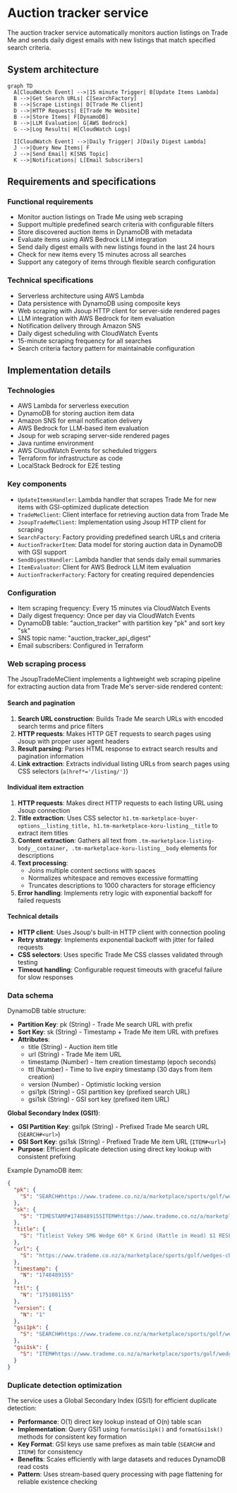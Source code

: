 # Auction tracker service

The auction tracker service automatically monitors auction listings on Trade Me and sends daily digest emails with new listings that match specified search criteria.

## System architecture

```mermaid
graph TD
  A[CloudWatch Event] -->|15 minute Trigger| B[Update Items Lambda]
  B -->|Get Search URLs| C[SearchFactory]
  B -->|Scrape Listings| D[Trade Me Client]
  D -->|HTTP Requests| E[Trade Me Website]
  B -->|Store Items| F[DynamoDB]
  B -->|LLM Evaluation| G[AWS Bedrock]
  G -->|Log Results| H[CloudWatch Logs]

  I[CloudWatch Event] -->|Daily Trigger| J[Daily Digest Lambda]
  J -->|Query New Items| F
  J -->|Send Email| K[SNS Topic]
  K -->|Notifications| L[Email Subscribers]
```

## Requirements and specifications

### Functional requirements

- Monitor auction listings on Trade Me using web scraping
- Support multiple predefined search criteria with configurable filters
- Store discovered auction items in DynamoDB with metadata
- Evaluate items using AWS Bedrock LLM integration
- Send daily digest emails with new listings found in the last 24 hours
- Check for new items every 15 minutes across all searches
- Support any category of items through flexible search configuration

### Technical specifications

- Serverless architecture using AWS Lambda
- Data persistence with DynamoDB using composite keys
- Web scraping with Jsoup HTTP client for server-side rendered pages
- LLM integration with AWS Bedrock for item evaluation
- Notification delivery through Amazon SNS
- Daily digest scheduling with CloudWatch Events
- 15-minute scraping frequency for all searches
- Search criteria factory pattern for maintainable configuration

## Implementation details

### Technologies

- AWS Lambda for serverless execution
- DynamoDB for storing auction item data
- Amazon SNS for email notification delivery
- AWS Bedrock for LLM-based item evaluation
- Jsoup for web scraping server-side rendered pages
- Java runtime environment
- AWS CloudWatch Events for scheduled triggers
- Terraform for infrastructure as code
- LocalStack Bedrock for E2E testing

### Key components

- `UpdateItemsHandler`: Lambda handler that scrapes Trade Me for new items with GSI-optimized duplicate detection
- `TradeMeClient`: Client interface for retrieving auction data from Trade Me
- `JsoupTradeMeClient`: Implementation using Jsoup HTTP client for scraping
- `SearchFactory`: Factory providing predefined search URLs and criteria
- `AuctionTrackerItem`: Data model for storing auction data in DynamoDB with GSI support
- `SendDigestHandler`: Lambda handler that sends daily email summaries
- `ItemEvaluator`: Client for AWS Bedrock LLM item evaluation
- `AuctionTrackerFactory`: Factory for creating required dependencies

### Configuration

- Item scraping frequency: Every 15 minutes via CloudWatch Events
- Daily digest frequency: Once per day via CloudWatch Events
- DynamoDB table: "auction_tracker" with partition key "pk" and sort key "sk"
- SNS topic name: "auction_tracker_api_digest"
- Email subscribers: Configured in Terraform

### Web scraping process

The JsoupTradeMeClient implements a lightweight web scraping pipeline for extracting auction data from Trade Me's server-side rendered content:

#### Search and pagination

1. **Search URL construction**: Builds Trade Me search URLs with encoded search terms and price filters
2. **HTTP requests**: Makes HTTP GET requests to search pages using Jsoup with proper user agent headers
3. **Result parsing**: Parses HTML response to extract search results and pagination information
4. **Link extraction**: Extracts individual listing URLs from search pages using CSS selectors (`a[href*='/listing/']`)

#### Individual item extraction

1. **HTTP requests**: Makes direct HTTP requests to each listing URL using Jsoup connection
2. **Title extraction**: Uses CSS selector `h1.tm-marketplace-buyer-options__listing_title, h1.tm-marketplace-koru-listing__title` to extract item titles
3. **Content extraction**: Gathers all text from `.tm-marketplace-listing-body__container, .tm-marketplace-koru-listing__body` elements for descriptions
4. **Text processing**:
   - Joins multiple content sections with spaces
   - Normalizes whitespace and removes excessive formatting
   - Truncates descriptions to 1000 characters for storage efficiency
5. **Error handling**: Implements retry logic with exponential backoff for failed requests

#### Technical details

- **HTTP client**: Uses Jsoup's built-in HTTP client with connection pooling
- **Retry strategy**: Implements exponential backoff with jitter for failed requests
- **CSS selectors**: Uses specific Trade Me CSS classes validated through testing
- **Timeout handling**: Configurable request timeouts with graceful failure for slow responses

### Data schema

DynamoDB table structure:

- **Partition Key**: pk (String) - Trade Me search URL with prefix
- **Sort Key**: sk (String) - Timestamp + Trade Me item URL with prefixes
- **Attributes**:
  - title (String) - Auction item title
  - url (String) - Trade Me item URL
  - timestamp (Number) - Item creation timestamp (epoch seconds)
  - ttl (Number) - Time to live expiry timestamp (30 days from item creation)
  - version (Number) - Optimistic locking version
  - gsi1pk (String) - GSI partition key (prefixed search URL)
  - gsi1sk (String) - GSI sort key (prefixed item URL)

**Global Secondary Index (GSI1)**:

- **GSI Partition Key**: gsi1pk (String) - Prefixed Trade Me search URL (`SEARCH#<url>`)
- **GSI Sort Key**: gsi1sk (String) - Prefixed Trade Me item URL (`ITEM#<url>`)
- **Purpose**: Efficient duplicate detection using direct key lookup with consistent prefixing

Example DynamoDB item:

```json
{
  "pk": {
    "S": "SEARCH#https://www.trademe.co.nz/a/marketplace/sports/golf/wedges-chippers/search?search_string=titleist%20wedge"
  },
  "sk": {
    "S": "TIMESTAMP#1748489155ITEM#https://www.trademe.co.nz/a/marketplace/sports/golf/wedges-chippers/listing/5337003621"
  },
  "title": {
    "S": "Titleist Vokey SM6 Wedge 60* K Grind (Rattle in Head) $1 RESERVE!!!"
  },
  "url": {
    "S": "https://www.trademe.co.nz/a/marketplace/sports/golf/wedges-chippers/listing/5337003621"
  },
  "timestamp": {
    "N": "1748489155"
  },
  "ttl": {
    "N": "1751081155"
  },
  "version": {
    "N": "1"
  },
  "gsi1pk": {
    "S": "SEARCH#https://www.trademe.co.nz/a/marketplace/sports/golf/wedges-chippers/search?search_string=titleist%20wedge"
  },
  "gsi1sk": {
    "S": "ITEM#https://www.trademe.co.nz/a/marketplace/sports/golf/wedges-chippers/listing/5337003621"
  }
}
```

### Duplicate detection optimization

The service uses a Global Secondary Index (GSI1) for efficient duplicate detection:

- **Performance**: O(1) direct key lookup instead of O(n) table scan
- **Implementation**: Query GSI1 using `formatGsi1pk()` and `formatGsi1sk()` methods for consistent key formation
- **Key Format**: GSI keys use same prefixes as main table (`SEARCH#` and `ITEM#`) for consistency
- **Benefits**: Scales efficiently with large datasets and reduces DynamoDB read costs
- **Pattern**: Uses stream-based query processing with page flattening for reliable existence checking

